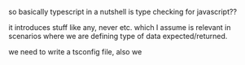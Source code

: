 so basically typescript in a nutshell is type checking for javascript??

it introduces stuff like any, never etc. which I assume is relevant in scenarios where we are defining type of data expected/returned.


we need to write a tsconfig file, also we
